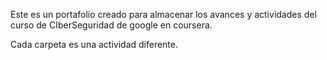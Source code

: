 Este es un portafolio creado para almacenar los avances y actividades del curso de CIberSeguridad de google en coursera.


Cada carpeta es una actividad diferente.

